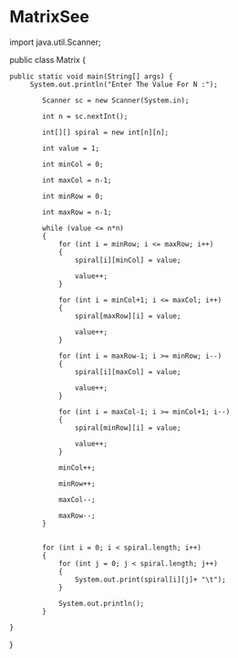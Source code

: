 # MatrixSee
import java.util.Scanner;

public class Matrix {

	public static void main(String[] args) {
		 System.out.println("Enter The Value For N :");
         
	        Scanner sc = new Scanner(System.in);
	         
	        int n = sc.nextInt();
	         
	        int[][] spiral = new int[n][n];
	         
	        int value = 1;
	         
	        int minCol = 0;
	         
	        int maxCol = n-1;
	         
	        int minRow = 0;
	         
	        int maxRow = n-1;
	         
	        while (value <= n*n)
	        {
	            for (int i = minRow; i <= maxRow; i++)
	            {
	                spiral[i][minCol] = value;
	                     
	                value++;
	            }
	             
	            for (int i = minCol+1; i <= maxCol; i++) 
	            { 
	                spiral[maxRow][i] = value; 
	                 
	                value++; 
	            } 
	             
	            for (int i = maxRow-1; i >= minRow; i--)
	            {
	                spiral[i][maxCol] = value;
	                             
	                value++;
	            }
	             
	            for (int i = maxCol-1; i >= minCol+1; i--) 
	            {
	                spiral[minRow][i] = value;
	                 
	                value++;
	            }
	             
	            minCol++;
	             
	            minRow++;
	             
	            maxCol--;
	             
	            maxRow--;
	        }
	         
	         
	        for (int i = 0; i < spiral.length; i++)
	        {
	            for (int j = 0; j < spiral.length; j++)
	            {
	                System.out.print(spiral[i][j]+ "\t");
	            }
	             
	            System.out.println();
	        }

	}

}
